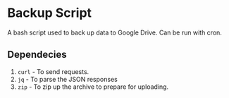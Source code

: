 # Backup Script
A bash script used to  back up data to Google Drive. Can be run with cron.

## Dependecies
1. `curl` - To send requests.
2. `jq` - To parse the JSON responses
3. `zip` - To zip up the archive to prepare for uploading.
